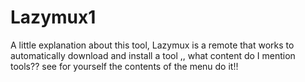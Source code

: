 # Lazymux1
A little explanation about this tool, Lazymux is a remote that works to automatically download and install a tool ,, what content do I mention tools?? see for yourself the contents of the menu do it!!
